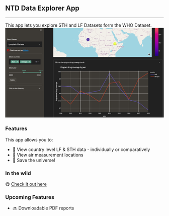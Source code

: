 ## NTD Data Explorer App
---
This app lets you explore STH and LF Datasets form the WHO Dataset.
![alt text](use.png "In the wild")
### Features
This app allows you to:
+ 🔭 View country level LF & STH data - individually or comparatively
+ 📍 View air measurement locations
+ 🥰 Save the universe!

### In the wild
😋 [Check it out here]()

### Upcoming Features
+ 🔜 Downloadable PDF reports
